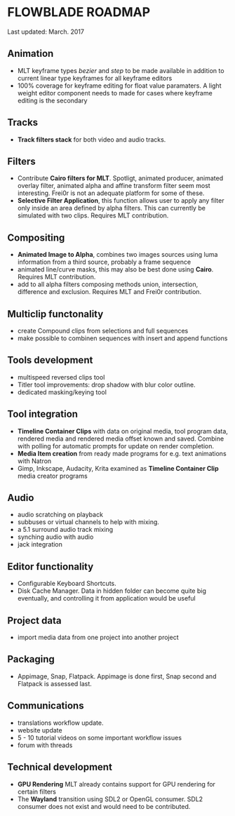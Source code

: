# FLOWBLADE ROADMAP

Last updated: March. 2017


## Animation
- MLT keyframe types *bezier* and *step* to be made available in addition to current linear type keyframes for all keyframe editors
- 100% coverage for keyframe editing for float value paramaters. A light weight editor component needs to made for cases where keyframe editing is the secondary 

## Tracks
- **Track filters stack** for both video and audio tracks.

## Filters
- Contribute **Cairo filters for MLT**. Spotligt, animated producer, animated overlay filter, animated alpha and affine transform filter seem most interesting. Frei0r is not an adequate platform for some of these.
- **Selective Filter Application**, this function allows user to apply any filter only inside an area defined by alpha filters. This can currently be simulated with two clips. Requires MLT contribution.

## Compositing

- **Animated Image to Alpha**, combines two images sources using luma information from a third source, probably a frame sequence
- animated line/curve masks, this may also be best done using **Cairo**.  Requires MLT contribution.
- add to all alpha filters composing methods union, intersection, difference and exclusion.  Requires MLT and Frei0r contribution.

## Multiclip functonality
- create Compound clips from selections and full sequences
- make possible to combinen sequences with insert and append functions

## Tools development

- multispeed reversed clips tool
- Titler tool improvements: drop shadow with blur color outline.
- dedicated masking/keying tool

## Tool integration
- **Timeline Container Clips** with data on original media, tool program data, rendered media and rendered media offset known and saved. Combine with polling for automatic prompts for update on render completion.
- **Media Item creation** from ready made programs for e.g. text animations with Natron
- Gimp, Inkscape, Audacity, Krita examined as **Timeline Container Clip** media creator programs

## Audio
- audio scratching on playback
- subbuses or virtual channels to help with mixing.
- a 5.1 surround audio track mixing
- synching audio with audio
- jack integration

## Editor functionality

- Configurable Keyboard Shortcuts.
- Disk Cache Manager. Data in hidden folder can become quite big eventually, and controlling it from application would be useful

## Project data

- import media data from one project into another project

## Packaging

- Appimage, Snap, Flatpack. Appimage is done first, Snap second and Flatpack is assessed last.

## Communications

- translations workflow update. 
- website update
- 5 - 10 tutorial videos on some important workflow issues
- forum with threads


## Technical development
- **GPU Rendering** MLT already contains support for GPU rendering for certain filters
- The **Wayland** transition using SDL2 or OpenGL consumer. SDL2 consumer does not exist and would need to be contributed.
	

	
	
